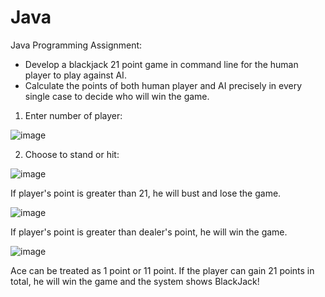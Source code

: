 # Java
Java Programming
Assignment:
-	Develop a blackjack 21 point game in command line for the human player to play against AI.
-	Calculate the points of both human player and AI precisely in every single case to decide who will win the game.

1. Enter number of player:

![image](https://user-images.githubusercontent.com/42562789/169733025-b50981e3-747d-4f54-b9a8-e1e25b9e349b.png)


2. Choose to stand or hit:

![image](https://user-images.githubusercontent.com/42562789/169733099-597c6925-2ddd-4396-954a-b1543682387e.png)

If player's point is greater than 21, he will bust and lose the game.

![image](https://user-images.githubusercontent.com/42562789/169733242-46a112f2-e4ec-47ee-8be8-9dd08f487444.png)

If player's point is greater than dealer's point, he will win the game.

![image](https://user-images.githubusercontent.com/42562789/169733811-3b2fe30c-235d-4d49-8733-202c89009a09.png)

Ace can be treated as 1 point or 11 point. If the player can gain 21 points in total, he will win the game and the system shows BlackJack!
